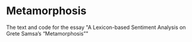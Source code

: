 # Metamorphosis
The text and code for the essay "A Lexicon-based Sentiment Analysis on Grete Samsa’s “Metamorphosis”"
